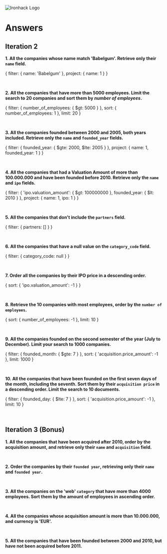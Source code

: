 ![Ironhack Logo](https://i.imgur.com/1QgrNNw.png)

# Answers

## Iteration 2

**1. All the companies whose name match 'Babelgum'. Retrieve only their `name` field.**

{
  filter: {
    name: 'Babelgum'
  },
  project: {
    name: 1
  }
}

<br>

**2. All the companies that have more than 5000 employees. Limit the search to 20 companies and sort them by *number of employees*.**

{
  filter: {
    number_of_employees: {
      $gt: 5000
    }
  },
  sort: {
    number_of_employees: 1
  },
  limit: 20
}

<br>

**3. All the companies founded between 2000 and 2005, both years included. Retrieve only the `name` and `founded_year` fields.**

{
  filter: {
    founded_year: {
      $gte: 2000,
      $lte: 2005
    }
  },
  project: {
    name: 1,
    founded_year: 1
  }
}

<br>

**4. All the companies that had a Valuation Amount of more than 100.000.000 and have been founded before 2010. Retrieve only the `name` and `ipo` fields.**

{
  filter: {
    'ipo.valuation_amount': {
      $gt: 100000000
    },
    founded_year: {
      $lt: 2010
    }
  },
  project: {
    name: 1,
    ipo: 1
  }
}

<br>

**5. All the companies that don't include the `partners` field.**

{
  filter: {
    partners: []
  }
}

<br>

**6. All the companies that have a null value on the `category_code` field.**

{
  filter: {
    category_code: null
  }
}

<br>

**7. Order all the companies by their IPO price in a descending order.**

{
  sort: {
    'ipo.valuation_amount': -1
  }
}

<br>

**8. Retrieve the 10 companies with most employees, order by the `number of employees`.**

{
  sort: {
    number_of_employees: -1
  },
  limit: 10
}

<br>

**9. All the companies founded on the second semester of the year (July to December). Limit your search to 1000 companies.**

{
  filter: {
    founded_month: {
      $gte: 7
    }
  },
  sort: {
    'acquisition.price_amount': -1
  },
  limit: 1000
}

<br>

**10. All the companies that have been founded on the first seven days of the month, including the seventh. Sort them by their `acquisition price` in a descending order. Limit the search to 10 documents.**

{
  filter: {
    founded_day: {
      $lte: 7
    }
  },
  sort: {
    'acquisition.price_amount': -1
  },
  limit: 10
}

<br>

## Iteration 3 (Bonus)

**1. All the companies that have been acquired after 2010, order by the acquisition amount, and retrieve only their `name` and `acquisition` field.**

<!-- Your Query Goes Here -->

<br>

**2. Order the companies by their `founded year`, retrieving only their `name` and `founded year`.**

<!-- Your Query Goes Here -->

<br>

**3. All the companies on the 'web' `category` that have more than 4000 employees. Sort them by the amount of employees in ascending order.**

<!-- Your Query Goes Here -->

<br>

**4. All the companies whose acquisition amount is more than 10.000.000, and currency is 'EUR'.**

<!-- Your Query Goes Here -->

<br>

**5. All the companies that have been founded between 2000 and 2010, but have not been acquired before 2011.**

<!-- Your Query Goes Here -->

<br>
